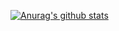 [![Anurag's github stats](https://github-readme-stats.vercel.app/api?username=Fallenefc&count_private=true)](https://github.com/anuraghazra/github-readme-stats)
